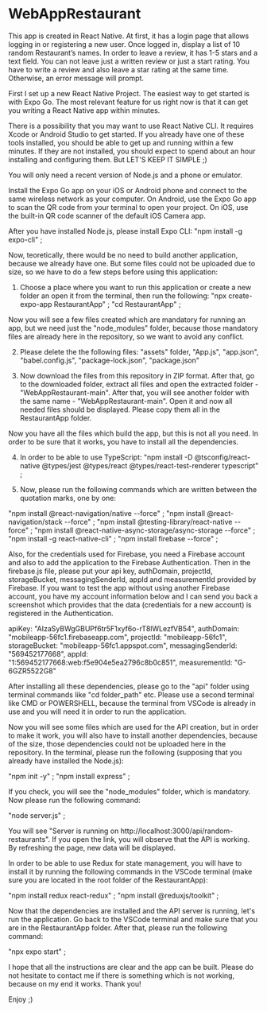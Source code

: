 # WebAppRestaurant
This app is created in React Native. At first, it has a login page that allows logging in or registering a new user. Once logged in, display a list of 10 random Restaurant’s names. In order to leave a review, it has 1-5 stars and a text field. You can not leave just a written review or just a start rating. You have to write a review and also leave a star rating at the same time. Otherwise, an error message will prompt.

First I set up a new React Native Project.
The easiest way to get started is with Expo Go.
The most relevant feature for us right now is that it can get you writing a React Native app within minutes.

There is a possibility that you may want to use React Native CLI. It requires Xcode or Android Studio to get started. If you already have one of these tools installed, you should be able to get up and running within a few minutes. If they are not installed, you should expect to spend about an hour installing and configuring them. But LET'S KEEP IT SIMPLE ;)

You will only need a recent version of Node.js and a phone or emulator.

Install the Expo Go app on your iOS or Android phone and connect to the same wireless network as your computer. On Android, use the Expo Go app to scan the QR code from your terminal to open your project. On iOS, use the built-in QR code scanner of the default iOS Camera app.

After you have installed Node.js, please install Expo CLI:
"npm install -g expo-cli" ; 

Now, teoretically, there would be no need to build another application, because we already have one. But some files could not be uploaded due to size, so we have to do a few steps before using this application:

1. Choose a place where you want to run this application or create a new folder an open it from the terminal, then run the following:
"npx create-expo-app RestaurantApp" ; 
"cd RestaurantApp" ; 

Now you will see a few files created which are mandatory for running an app, but we need just the "node_modules" folder, because those mandatory files are already here in the repository, so we want to avoid any conflict.

2. Please delete the the following files: "assets" folder, "App.js", "app.json", "babel.config.js", "package-lock.json", "package.json" 

3. Now download the files from this repository in ZIP format. After that, go to the downloaded folder, extract all files and open the extracted folder - "WebAppRestaurant-main". After that, you will see another folder with the same name - "WebAppRestaurant-main". Open it and now all needed files should be displayed. Please copy them all in the RestaurantApp folder. 

Now you have all the files which build the app, but this is not all you need. 
In order to be sure that it works, you have to install all the dependencies.

4. In order to be able to use TypeScript:
"npm install -D @tsconfig/react-native @types/jest @types/react @types/react-test-renderer typescript" ; 

5. Now, please run the following commands which are written between the quotation marks, one by one:

"npm install @react-navigation/native --force" ; 
"npm install @react-navigation/stack --force" ; 
"npm install @testing-library/react-native --force" ; 
"npm install @react-native-async-storage/async-storage --force" ; 
"npm install -g react-native-cli" ; 
"npm install firebase --force" ; 

Also, for the credentials used for Firebase, you need a Firebase account and also to add the application to the Firebase Authentication. Then in the firebase.js file, please put your api key, authDomain, projectId, storageBucket, messagingSenderId, appId and measurementId provided by Firebase. If you want to test the app without using another Firebase account, you have my account information below and I can send you back a screenshot which provides that the data (credentials for a new account) is registered in the Authentication.

  apiKey: "AIzaSyBWgGBUPf6tr5F1xyf6o-rT8lWLezfVB54",
  authDomain: "mobileapp-56fc1.firebaseapp.com",
  projectId: "mobileapp-56fc1",
  storageBucket: "mobileapp-56fc1.appspot.com",
  messagingSenderId: "569452177668",
  appId: "1:569452177668:web:f5e904e5ea2796c8b0c851",
  measurementId: "G-6GZR5522G8"

After installing all these dependencies, please go to the "api" folder using terminal commands like "cd folder_path" etc.
Please use a second terminal like CMD or POWERSHELL, because the terminal from VSCode is already in use and you will need it in order to run the application.

Now you will see some files which are used for the API creation, but in order to make it work, you will also have to install another dependencies, because of the size, those dependencies could not be uploaded here in the repository.
In the terminal, please run the following (supposing that you already have installed the Node.js):

"npm init -y" ; 
"npm install express" ; 

If you check, you will see the "node_modules" folder, which is mandatory. Now please run the following command:

"node server.js" ; 

You will see "Server is running on http://localhost:3000/api/random-restaurants". If you open the link, you will observe that the API is working. By refreshing the page, new data will be displayed.

In order to be able to use Redux for state management, you will have to install it by running the following commands in the VSCode terminal (make sure you are located in the root folder of the RestaurantApp):

"npm install redux react-redux" ; 
"npm install @reduxjs/toolkit" ; 


Now that the dependencies are installed and the API server is running, let's run the application. Go back to the VSCode terminal and make sure that you are in the RestaurantApp folder. After that, please run the following command:

"npx expo start" ; 


I hope that all the instructions are clear and the app can be built. Please do not hesitate to contact me if there is something which is not working, because on my end it works. Thank you!

Enjoy ;)







